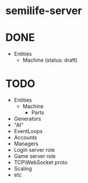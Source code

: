 # semilife-server

# DONE
- Entities
  - Machine (status: draft)

# TODO

- Entities
  - Machine
    - Parts
- Generators
- "AI"
- EventLoops
- Accounts
- Managers
- Login server role
- Game server role
- TCP\WebSocket proto
- Scaling
- etc
  
